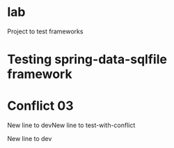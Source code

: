 # lab
Project to test frameworks

# Testing spring-data-sqlfile framework
# Conflict 03
New line to devNew line to test-with-conflict 

New line to dev 

